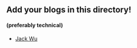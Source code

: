 ## Add your blogs in this directory!
#### (preferably technical)

- [Jack Wu](https://jackneer.github.io/blog/)